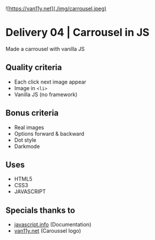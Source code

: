 ![https://van11y.net](./img/carrousel.jpeg)

# Delivery 04 | Carrousel in JS

Made a carrousel with vanilla JS

## Quality criteria

* Each click next image appear
* Image in `<li>`
* Vanilla JS (no framework)

## Bonus criteria

* Real images
* Options forward & backward
* Dot style
* Darkmode

## Uses

* HTML5
* CSS3
* JAVASCRIPT

## Specials thanks to

* [javascript.info](javascript.info) (Documentation)
* [van11y.net](van11y.net) (Caroussel logo)


